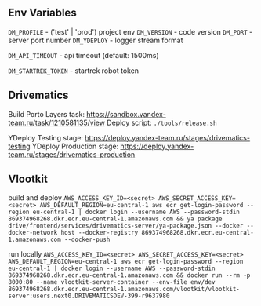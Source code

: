 ## Env Variables

`DM_PROFILE` - ('test' | 'prod') project env
`DM_VERSION` - code version
`DM_PORT` - server port number
`DM_YDEPLOY` - logger stream format

`DM_API_TIMEOUT` - api timeout (default: 1500ms)

`DM_STARTREK_TOKEN` - startrek robot token

## Drivematics

Build Porto Layers task: https://sandbox.yandex-team.ru/task/1210581135/view
Deploy script: `./tools/release.sh`

YDeploy Testing stage: https://deploy.yandex-team.ru/stages/drivematics-testing
YDeploy Production stage: https://deploy.yandex-team.ru/stages/drivematics-production

## Vlootkit

build and deploy
`AWS_ACCESS_KEY_ID=<secret> AWS_SECRET_ACCESS_KEY=<secret> AWS_DEFAULT_REGION=eu-central-1 aws ecr get-login-password --region eu-central-1 | docker login --username AWS --password-stdin 869374968268.dkr.ecr.eu-central-1.amazonaws.com && ya package drive/frontend/services/drivematics-server/ya-package.json --docker --docker-network host --docker-registry 869374968268.dkr.ecr.eu-central-1.amazonaws.com --docker-push`

run locally
`AWS_ACCESS_KEY_ID=<secret> AWS_SECRET_ACCESS_KEY=<secret> AWS_DEFAULT_REGION=eu-central-1 aws ecr get-login-password --region eu-central-1 | docker login --username AWS --password-stdin 869374968268.dkr.ecr.eu-central-1.amazonaws.com && docker run --rm -p 8000:80 --name vlootkit-server-container --env-file env/dev 869374968268.dkr.ecr.eu-central-1.amazonaws.com/vlootkit/vlootkit-server:users.next0.DRIVEMATICSDEV-399-r9637980`
